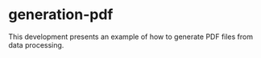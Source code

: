 # generation-pdf
This development presents an example of how to generate PDF files from data processing.
 